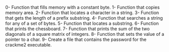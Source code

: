 0- Function that fills memory with a constant byte.
1- Function that copies memory area.
2- Function that locates a character in a string.
3- Function that gets the length of a prefix substring.
4- Function that searches a string for any of a set of bytes.
5- Function that locates a substring.
6- Function that prints the chessboard.
7- Function that prints the sum of the two diagonals of a square matrix of integers.
8- Function that sets the value of a pointer to a char.
9- Create a file that contains the password for the crackme2 executable.